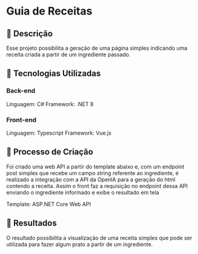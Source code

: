 # Guia de Receitas

## 📒 Descrição
Esse projeto possibilita a geração de uma página simples indicando uma receita criada a partir de um ingrediente passado.

## 🤖 Tecnologias Utilizadas
### Back-end
Linguagem: C#
Framework: .NET 8

### Front-end
Linguagem: Typescript
Framework: Vue.js

## 🧐 Processo de Criação
Foi criado uma web API a partir do template abaixo e, com um endpoint post simples que recebe um campo string referente ao ingrediente,
é realizado a integração com a API da OpenIA para a geração do html contendo a receita.
Assim o front faz a requisição no endpoint dessa API enviando o ingrediente informado e exibe o resultado em tela   

Template: ASP.NET Core Web API

## 🚀 Resultados
O resultado possibilita a visualização de uma receita simples que pode ser utilizada para fazer algum prato a partir de um ingrediente.